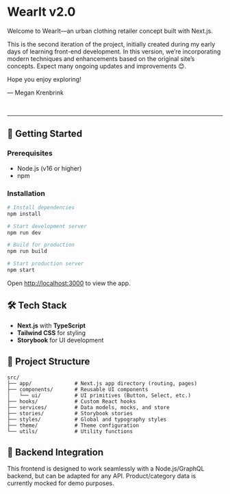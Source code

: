 # WearIt v2.0

Welcome to WearIt—an urban clothing retailer concept built with Next.js.

This is the second iteration of the project, initially created during my early days of learning front-end development. In this version, we’re incorporating modern techniques and enhancements based on the original site’s concepts. Expect many ongoing updates and improvements 😊.

Hope you enjoy exploring!

— Megan Krenbrink

<br>

---

## 🚀 Getting Started

### Prerequisites

- Node.js (v16 or higher)
- npm

### Installation

```bash
# Install dependencies
npm install

# Start development server
npm run dev

# Build for production
npm run build

# Start production server
npm start
```

Open [http://localhost:3000](http://localhost:3000) to view the app.

## 🛠️ Tech Stack

- **Next.js** with **TypeScript**
- **Tailwind CSS** for styling
- **Storybook** for UI development

## 📁 Project Structure

```
src/
├── app/              # Next.js app directory (routing, pages)
├── components/       # Reusable UI components
│   └── ui/           # UI primitives (Button, Select, etc.)
├── hooks/            # Custom React hooks
├── services/         # Data models, mocks, and store
├── stories/          # Storybook stories
├── styles/           # Global and typography styles
├── theme/            # Theme configuration
└── utils/            # Utility functions
```

## 🔗 Backend Integration

This frontend is designed to work seamlessly with a Node.js/GraphQL backend, but can be adapted for any API. Product/category data is currently mocked for demo purposes.
